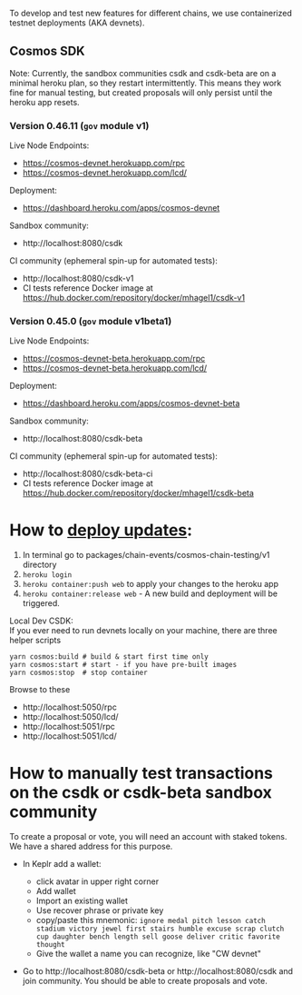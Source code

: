 To develop and test new features for different chains, we use containerized testnet deployments (AKA devnets).

## Cosmos SDK

Note: Currently, the sandbox communities csdk and csdk-beta are on a minimal heroku plan, so they restart intermittently. This means they work fine for manual testing, but created proposals will only persist until the heroku app resets.

### Version 0.46.11 (`gov` module v1)

Live Node Endpoints:
* https://cosmos-devnet.herokuapp.com/rpc
* https://cosmos-devnet.herokuapp.com/lcd/

Deployment:
* https://dashboard.heroku.com/apps/cosmos-devnet

Sandbox community:
* http://localhost:8080/csdk

CI community (ephemeral spin-up for automated tests):

* http://localhost:8080/csdk-v1
* CI tests reference Docker image at https://hub.docker.com/repository/docker/mhagel1/csdk-v1

### Version 0.45.0 (`gov` module v1beta1)

Live Node Endpoints:
* https://cosmos-devnet-beta.herokuapp.com/rpc
* https://cosmos-devnet-beta.herokuapp.com/lcd/

Deployment:
* https://dashboard.heroku.com/apps/cosmos-devnet-beta

Sandbox community:
* http://localhost:8080/csdk-beta

CI community (ephemeral spin-up for automated tests):

* http://localhost:8080/csdk-beta-ci
* CI tests reference Docker image at https://hub.docker.com/repository/docker/mhagel1/csdk-beta

# How to [deploy updates](https://dashboard.heroku.com/apps/cosmos-devnet/deploy/heroku-container):
1. In terminal go to packages/chain-events/cosmos-chain-testing/v1 directory
2. `heroku login`
2. `heroku container:push web` to apply your changes to the heroku app
3. `heroku container:release web` - A new build and deployment will be triggered.

Local Dev CSDK:   
If you ever need to run devnets locally on your machine, there are three helper scripts
```
yarn cosmos:build # build & start first time only
yarn cosmos:start # start - if you have pre-built images
yarn cosmos:stop  # stop container
```
Browse to these
* http://localhost:5050/rpc
* http://localhost:5050/lcd/
* http://localhost:5051/rpc
* http://localhost:5051/lcd/


# How to manually test transactions on the csdk or csdk-beta sandbox community

To create a proposal or vote, you will need an account with staked tokens. We have
a shared address for this purpose.

- In Keplr add a wallet:
    - click avatar in upper right corner
    - Add wallet
    - Import an existing wallet
    - Use recover phrase or private key
    - copy/paste this mnemonic:
`ignore medal pitch lesson catch stadium victory jewel first stairs humble excuse scrap clutch cup daughter bench length sell goose deliver critic favorite thought`
    - Give the wallet a name you can recognize, like "CW devnet"

- Go to http://localhost:8080/csdk-beta or http://localhost:8080/csdk and join community. You should be able to create proposals and vote.
